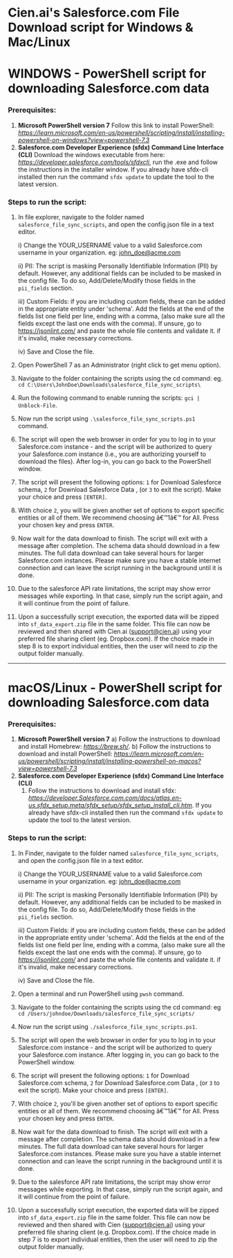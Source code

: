 # Cien.ai's Salesforce.com File  Download script for Windows & Mac/Linux

# WINDOWS - PowerShell script for downloading Salesforce.com data

### Prerequisites:
 1. **Microsoft PowerShell version 7**
    Follow this link to install PowerShell: *https://learn.microsoft.com/en-us/powershell/scripting/install/installing-powershell-on-windows?view=powershell-7.3*
 2. **Salesforce.com Developer Experience (sfdx) Command Line Interface (CLI)**
    Download the windows executable from here: *https://developer.salesforce.com/tools/sfdxcli*, run the .exe and follow the instructions in the installer window. If you already have sfdx-cli installed then run the command `sfdx update` to update the tool to the latest version.

### Steps to run the script:
1. In file explorer, navigate to the folder named `salesforce_file_sync_scripts`, and open the config.json file in a text editor.

      i) Change the YOUR_USERNAME value to a valid Salesforce.com username in your organization. eg: john_doe@acme.com

      ii) PII: The script is masking Personally Identifiable Information (PII) by default. However, any additional fields can be included to be masked in the config file. To do so, Add/Delete/Modify those fields in the `pii_fields` section.

      iii) Custom Fields: if you are including custom fields, these can be added in the appropriate entity under 'schema'. Add the fields at the end of the fields list one field per line, ending with a comma,  (also make sure all the fields except the last one ends with the comma). If unsure, go to https://jsonlint.com/ and paste the whole file contents and validate it. if it's invalid, make necessary corrections.

      iv) Save and Close the file.

2. Open PowerShell 7 as an Administrator (right click to get menu option).
3. Navigate to the folder containing the scripts using the cd command: eg. `cd C:\Users\JohnDoe\Downloads\salesforce_file_sync_scripts\`
4. Run the following command to enable running the scripts: `gci | Unblock-File`.
5. Now run the script using `.\salesforce_file_sync_scripts.ps1` command.
6. The script will open the web browser in order for you to log in to your Salesforce.com instance - and the script will be authorized to query your Salesforce.com instance (i.e., you are authorizing yourself to download the files). After log-in, you can go back to the PowerShell window.
7. The script will present the following options: `1` for Download Salesforce schema,  `2` for Download Salesforce Data , (or `3` to exit the script). Make your choice and press `[ENTER]`.
8. With choice `2`, you will be given another set of options to export specific entities or all of them. We recommend choosing â€™1â€™ for All. Press your chosen key and press `ENTER`.
9. Now wait for the data download to finish. The script will exit with a message after completion. The schema data should download in a few minutes. The full data download can take several hours for larger Salesforce.com instances. Please make sure you have a stable internet connection and can leave the script running in the background until it is done.
10. Due to the salesforce API rate limitations, the script may show error messages while exporting. In that case, simply run the script again, and it will continue from the point of failure.
11. Upon a successfully script execution, the exported data will be zipped into `sf_data_export.zip` file in the same folder. This file can now be reviewed and then shared with Cien.ai (support@cien.ai) using your preferred file sharing client (eg. Dropbox.com). If the choice made in step 8 is to export individual entities, then the user will need to zip the output folder manually.

-----------------------------------------------------------------------------------------------------------------------------------------------------------

# macOS/Linux - PowerShell script for downloading Salesforce.com data

### Prerequisites:
 1. **Microsoft PowerShell version 7**
	a) Follow the instructions to download and install Homebrew: *https://brew.sh/*.
	b) Follow the instructions to download and install PowerShell: *https://learn.microsoft.com/en-us/powershell/scripting/install/installing-powershell-on-macos?view=powershell-7.3*
 2. **Salesforce.com Developer Experience (sfdx) Command Line Interface (CLI)**
	1) Follow the instructions to download and install sfdx: *https://developer.Salesforce.com.com/docs/atlas.en-us.sfdx_setup.meta/sfdx_setup/sfdx_setup_install_cli.htm*. If you already have sfdx-cli installed then run the command `sfdx update` to update the tool to the latest version.

### Steps to run the script:
1. In Finder, navigate to the folder named `salesforce_file_sync_scripts`, and open the config.json file in a text editor.

      i) Change the YOUR_USERNAME value to a valid Salesforce.com username in your organization. eg: john_doe@acme.com

      ii) PII: The script is masking Personally Identifiable Information (PII) by default. However, any additional fields can be included to be masked in the config file. To do so, Add/Delete/Modify those fields in the `pii_fields` section.

      iii) Custom Fields: if you are including custom fields, these can be added in the appropriate entity under 'schema'. Add the fields at the end of the fields list one field per line, ending with a comma,  (also make sure all the fields except the last one ends with the comma). If unsure, go to *https://jsonlint.com/* and paste the whole file contents and validate it. if it's invalid, make necessary corrections.

      iv) Save and Close the file.

2. Open a terminal and run PowerShell using `pwsh` command.
3. Navigate to the folder containing the scripts using the cd command:  eg `cd /Users/johndoe/Downloads/salesforce_file_sync_scripts/`
4. Now run the script using `./salesforce_file_sync_scripts.ps1`.
5. The script will open the web browser in order for you to log in to your Salesforce.com instance - and the script will be authorized to query your Salesforce.com instance. After logging in, you can go back to the PowerShell window.
6. The script will present the following options: `1` for Download Salesforce.com schema,  `2` for Download Salesforce.com Data , (or `3` to exit the script). Make your choice and press `[ENTER]`.
7. With choice `2`, you'll be given another set of options to export specific entities or all of them. We recommend choosing â€™1â€™ for All. Press your chosen key and press `ENTER`.
8. Now wait for the data download to finish. The script will exit with a message after completion. The schema data should download in a few minutes. The full data download can take several hours for larger Salesforce.com instances. Please make sure you have a stable internet connection and can leave the script running in the background until it is done.
9. Due to the salesforce API rate limitations, the script may show error messages while exporting. In that case, simply run the script again, and it will continue from the point of failure.
10. Upon a successfully script execution, the exported data will be zipped into `sf_data_export.zip` file in the same folder. This file can now be reviewed and then shared with Cien (support@cien.ai) using your preferred file sharing client (e.g. Dropbox.com). If the choice made in step 7 is to export individual entities, then the user will need to zip the output folder manually.